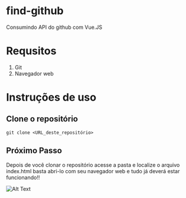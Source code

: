 # find-github
Consumindo API do github com Vue.JS

# Requsitos 
1. Git
1. Navegador web
# Instruções de uso
## Clone o repositório 
`git clone <URL_deste_repositório>`
## Próximo Passo
Depois de você clonar o repositório acesse a pasta e localize o arquivo index.html basta abri-lo com seu navegador web e tudo já deverá estar funcionando!!

![Alt Text]()
